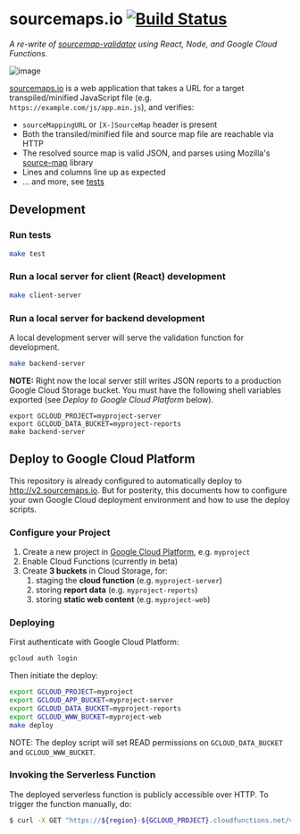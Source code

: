 # sourcemaps.io [![Build Status](https://travis-ci.org/getsentry/sourcemaps.io.svg?branch=master)](https://travis-ci.org/getsentry/sourcemaps.io)

_A re-write of [sourcemap-validator](https://github.com/mattrobenolt/sourcemap-validator) using React, Node, and Google Cloud Functions._

![image](https://user-images.githubusercontent.com/2153/28230025-2d1c756e-689a-11e7-8e57-e1078820103c.png)

[sourcemaps.io](http://v2.sourcemaps.io) is a web application that takes a URL for a target transpiled/minified JavaScript file (e.g. `https://example.com/js/app.min.js`), and verifies:

* `sourceMappingURL` or `[X-]SourceMap` header is present
* Both the transiled/minified file and source map file are reachable via HTTP
* The resolved source map is valid JSON, and parses using Mozilla's [source-map](https://github.com/mozilla/source-map) library
* Lines and columns line up as expected
* ... and more, see [tests](/tests)

## Development

### Run tests

```bash
make test
```

### Run a local server for client (React) development

```bash
make client-server
```

### Run a local server for backend development

A local development server will serve the validation function for development.

```bash
make backend-server
```

**NOTE:** Right now the local server still writes JSON reports to a production Google Cloud Storage bucket. You must have the following shell variables exported (see _Deploy to Google Cloud Platform_ below).

```
export GCLOUD_PROJECT=myproject-server
export GCLOUD_DATA_BUCKET=myproject-reports
make backend-server
```

## Deploy to Google Cloud Platform

This repository is already configured to automatically deploy to http://v2.sourcemaps.io. But for posterity, this documents how to configure your own Google Cloud deployment environment and how to use the deploy scripts.

### Configure your Project

1. Create a new project in [Google Cloud Platform](https://cloud.google.com/), e.g. `myproject`
2. Enable Cloud Functions (currently in beta)
3. Create **3 buckets** in Cloud Storage, for:
    1. staging the **cloud function** (e.g. `myproject-server`)
    1. storing **report data** (e.g. `myproject-reports`)
    1. storing **static web content** (e.g. `myproject-web`)

### Deploying

First authenticate with Google Cloud Platform:

```bash
gcloud auth login
```

Then initiate the deploy:

```bash
export GCLOUD_PROJECT=myproject
export GCLOUD_APP_BUCKET=myproject-server
export GCLOUD_DATA_BUCKET=myproject-reports
export GCLOUD_WWW_BUCKET=myproject-web
make deploy
```

NOTE: The deploy script will set READ permissions on `GCLOUD_DATA_BUCKET` and `GCLOUD_WWW_BUCKET`.

### Invoking the Serverless Function

The deployed serverless function is publicly accessible over HTTP. To trigger the function manually, do:

```bash
$ curl -X GET "https://${region}-${GCLOUD_PROJECT}.cloudfunctions.net/validateSourceFile?url=http://example.org/static/app.js"
```
